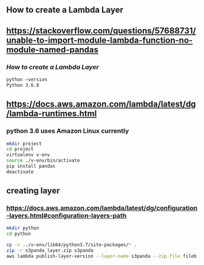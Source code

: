 ## How to create a Lambda Layer

## https://stackoverflow.com/questions/57688731/unable-to-import-module-lambda-function-no-module-named-pandas
### *How to create a Lambda Layer*

```bash
python —version
Python 3.6.8
```
## https://docs.aws.amazon.com/lambda/latest/dg/lambda-runtimes.html
### python 3.6 uses Amazon Linux currently
```bash
mkdir project
cd project
virtualenv v-env
source ./v-env/bin/activate
pip install pandas
deactivate
```
## creating layer
### https://docs.aws.amazon.com/lambda/latest/dg/configuration-layers.html#configuration-layers-path

```bash
mkdir python
cd python

cp -r ../v-env/lib64/python3.7/site-packages/* .
zip -r s3panda_layer.zip s3panda
aws lambda publish-layer-version --layer-name s3panda --zip-file fileb://s3panda_layer.zip —compatible-runtimes python3.7
```